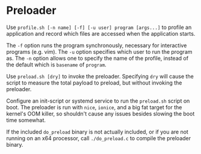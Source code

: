 # Preloader

Use `profile.sh [-n name] [-f] [-u user] program [args...]` to profile an application and record which files are accessed when the application starts.

The `-f` option runs the program synchronously, necessary for interactive programs (e.g. vim).  The `-u` option specifies which user to run the program as.  The `-n` option allows one to specify the name of the profile, instead of the default which is `basename` of `program`.

Use `preload.sh [dry]` to invoke the preloader.  Specifying `dry` will cause the script to measure the total payload to preload, but without invoking the preloader.

Configure an init-script or systemd service to run the `preload.sh` script on boot.  The preloader is run with `nice`, `ionice`, and a big fat target for the kernel's OOM killer, so shouldn't cause any issues besides slowing the boot time somewhat.

If the included `do_preload` binary is not actually included, or if you are not running on an x64 processor, call `./do_preload.c` to compile the preloader binary.
